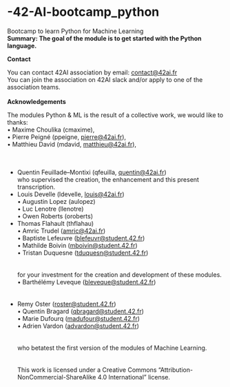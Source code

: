 # -42-AI-bootcamp_python
Bootcamp to learn Python for Machine Learning 
</br>
**Summary: The goal of the module is to get started with the Python language.**</br>


**Contact**</br>

You can contact 42AI association by email: contact@42ai.fr</br>
You can join the association on 42AI slack and/or apply to one of the association teams.</br>
</br>
**Acknowledgements**</br>

The modules Python & ML is the result of a collective work, we would like to thanks:</br>
• Maxime Choulika (cmaxime),</br>
• Pierre Peigné (ppeigne, pierre@42ai.fr),</br>
• Matthieu David (mdavid, matthieu@42ai.fr),</br>
</br></br>
- Quentin Feuillade–Montixi (qfeuilla, quentin@42ai.fr)</br>
who supervised the creation, the enhancement and this present transcription.</br>
- Louis Develle (ldevelle, louis@42ai.fr)</br>
• Augustin Lopez (aulopez)</br>
• Luc Lenotre (llenotre)</br>
• Owen Roberts (oroberts)</br>
- Thomas Flahault (thflahau)</br>
• Amric Trudel (amric@42ai.fr)</br>
• Baptiste Lefeuvre (blefeuvr@student.42.fr)</br>
• Mathilde Boivin (mboivin@student.42.fr)</br>
• Tristan Duquesne (tduquesn@student.42.fr)</br>
</br></br>
for your investment for the creation and development of these modules.</br>
• Barthélémy Leveque (bleveque@student.42.fr)</br>
</br></br>
- Remy Oster (roster@student.42.fr)</br>
• Quentin Bragard (qbragard@student.42.fr)</br>
• Marie Dufourq (madufour@student.42.fr)</br>
• Adrien Vardon (advardon@student.42.fr)</br>
</br></br>
who betatest the first version of the modules of Machine Learning.</br>
</br></br>
This work is licensed under a Creative Commons “Attribution-NonCommercial-ShareAlike 4.0 International” license.
